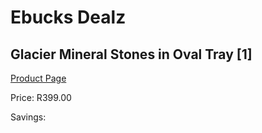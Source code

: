 
# Ebucks Dealz
## Glacier Mineral Stones in Oval Tray [1]
[Product Page](https://www.ebucks.com/web/shop/productSelected.do?prodId=184273405&catId=704988430)

Price: R399.00

Savings: 


	